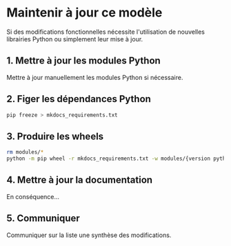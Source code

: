 # Maintenir à jour ce modèle

Si des modifications fonctionnelles nécessite l'utilisation de nouvelles librairies Python ou simplement leur mise à jour.


## 1. Mettre à jour les modules Python

Mettre à jour manuellement les modules Python si nécessaire.


## 2. Figer les dépendances Python

```bash
pip freeze > mkdocs_requirements.txt
```


## 3. Produire les wheels

```bash
rm modules/*
python -m pip wheel -r mkdocs_requirements.txt -w modules/{version python + os}/
```


## 4. Mettre à jour la documentation

En conséquence...


## 5. Communiquer

Communiquer sur la liste une synthèse des modifications.

